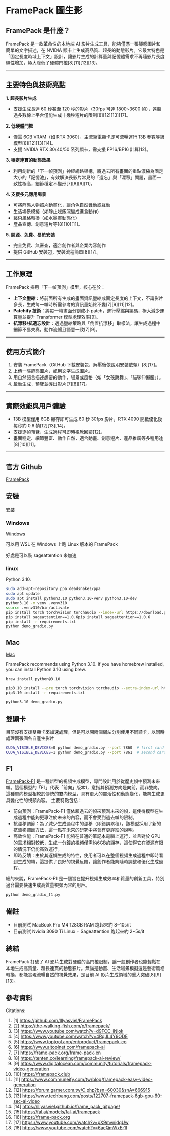 # FramePack 圖生影

## FramePack 是什麼？

FramePack 是一款革命性的本地端 AI 影片生成工具，能夠僅憑一張靜態圖片和簡單的文字描述，在 NVIDIA 顯卡上生成高品質、超長的動態影片。它最大特色是「固定長度時域上下文」設計，讓影片生成的計算量與記憶體需求不再隨影片長度線性增加，極大降低了硬體門檻[8][11][12][13]。

---

## 主要特色與技術亮點

**1. 超長影片生成**
- 支援生成長達 60 秒甚至 120 秒的影片（30fps 可達 1800~3600 幀），遠超過多數線上平台僅能生成十幾秒短片的限制[8][12][13][17]。

**2. 低硬體門檻**
- 僅需 6GB VRAM（如 RTX 3060），主流筆電顯卡即可流暢運行 13B 參數等級模型[8][12][13][14]。
- 支援 NVIDIA RTX 30/40/50 系列顯卡，需支援 FP16/BF16 計算[12]。

**3. 穩定連貫的動態效果**
- 利用創新的「下一幀預測」神經網路架構，將過去所有畫面的重點濃縮為固定大小的「記憶池」，有效解決長影片常見的「遺忘」與「漂移」問題，畫面一致性極高，細節穩定不變形[7][8][9][11]。

**4. 支援多元應用場景**
- 可將靜態人物照片動畫化，讓角色自然舞動或互動
- 生活場景模擬（如靜止吃飯照變成進食動作）
- 藝術風格轉換（如水墨畫動態化）
- 產品宣傳、創意短片等[8][10][11]。

**5. 開源、免費、易於安裝**
- 完全免費、無審查，適合創作者與企業內容創作
- 提供 GitHub 安裝包，安裝流程簡單[8][17]。

---

## 工作原理

FramePack 採用「下一幀預測」模型，核心在於：
- **上下文壓縮**：將前面所有生成的畫面資訊壓縮成固定長度的上下文，不論影片多長，生成每一幀時所需參考的資訊量始終不變[7][9][11][12]。
- **Patchify 技術**：將每一幀畫面分割成小 patch，進行壓縮與編碼，極大減少運算量並提升 Transformer 模型處理效率[9]。
- **抗漂移/抗遺忘設計**：透過壓縮策略與「倒置抗漂移」取樣法，讓生成過程中細節不易失真，動作流暢且語意一致[7][9]。

---

## 使用方式簡介

1. 安裝 FramePack（GitHub 下載安裝包，解壓後依說明安裝依賴）[8][17]。
2. 上傳一張靜態圖片，或用文字生成圖片。
3. 用自然語言描述想要的動作、場景或風格（如「女孩跳舞」、「貓咪伸懶腰」）。
4. 啟動生成，預覽並導出影片[7][8][17]。

---

## 實際效能與用戶體驗

- 13B 模型僅用 6GB 顯存即可生成 60 秒 30fps 影片，RTX 4090 開啟優化後每秒約 0.6 幀[12][13][14]。
- 支援逐幀預覽，生成過程可即時視覺回饋[12]。
- 畫面穩定、細節豐富、動作自然，適合動畫、創意短片、產品推廣等多種用途[8][10][11]。

---

## 官方 Github
[FramePack](https://github.com/lllyasviel/FramePack)

## 安裝
[安裝](https://github.com/lllyasviel/FramePack?tab=readme-ov-file#installation)

### Windows

[Windows](https://github.com/lllyasviel/FramePack/releases/download/windows/framepack_cu126_torch26.7z)

可以用 WSL 在 Windows 上跑 Linux 版本的 FramePack

好處是可以裝 sageattention 來加速

### linux

Python 3.10.
```bash
sudo add-apt-repository ppa:deadsnakes/ppa
sudo apt update
sudo apt install python3.10 python3.10-venv python3.10-dev
python3.10 -m venv .venv310
source .venv310/bin/activate
pip install torch torchvision torchaudio --index-url https://download.pytorch.org/whl/cu126
pip install sageattention==1.0.6pip install sageattention==1.0.6
pip install -r requirements.txt
python demo_gradio.py
```

## Mac
[Mac](https://github.com/brandon929/FramePack)

FramePack recommends using Python 3.10. If you have homebrew installed, you can install Python 3.10 using brew.

```bash
brew install python@3.10

pip3.10 install --pre torch torchvision torchaudio --extra-index-url https://download.pytorch.org/whl/nightly/cpu
pip3.10 install -r requirements.txt

python3.10 demo_gradio.py
```

## 雙顯卡

目前沒有支援雙顯卡來加速處理，但是可以開兩個網站分別使用不同顯卡，以同時處理兩張圖各自產生影片

```bash
CUDA_VISIBLE_DEVICES=0 python demo_gradio.py --port 7860  # first card  
CUDA_VISIBLE_DEVICES=1 python demo_gradio.py --port 7861  # second card 
```

## F1
[FramePack-F1](https://github.com/lllyasviel/FramePack/discussions/459) 是一種新型的視頻生成模型，專門設計用於從歷史幀中預測未來幀。這個模型的「F1」代表「前向」版本1，意指其預測方向是向前，而非雙向。這種單向模型相較於傳統的雙向模型，具有更大的靈活性和動態變化，能夠生成更具變化性的視頻內容。
主要特點包括：

- 前向預測：FramePack-F1 僅依賴過去的幀來預測未來的幀，這使得模型在生成過程中能夠更專注於未來的內容，而不會受到過去幀的限制。
- 抗漂移調節：為了減少生成過程中的漂移（即錯誤累積），該模型採用了新的抗漂移調節方法，這一點在未來的研究中將會有更詳細的說明。
- 高效性能：FramePack-F1 能夠在普通的筆記本電腦上運行，並且對於 GPU 的需求相對較低，生成一分鐘的視頻僅需約6GB的顯存，這使得它在資源有限的情況下仍能高效運行。
- 即時反饋：由於其逐幀生成的特性，使用者可以在整個視頻生成過程中即時看到生成的幀，這提供了良好的視覺反饋，讓創作者能夠隨時調整和優化生成過程。

總的來說，FramePack-F1 是一個旨在提升視頻生成效率和質量的創新工具，特別適合需要快速生成高質量視頻內容的用戶。

```bash
python demo_gradio_f1.py
```


## 備註

- 目前測試 MacBook Pro M4 128GB RAM 跑起來約 8~10s/it
- 目前測試 Nvidia 3090 Ti Linux + Sageattention 跑起來約 2~5s/it

## 總結

FramePack 打破了 AI 影片生成對硬體的高門檻限制，讓一般創作者也能輕鬆在本地生成高質量、超長連貫的動態影片。無論是動畫、生活場景模擬還是藝術風格轉換，都能實現流暢自然的視覺效果，是目前 AI 影片生成領域的重大突破[8][9][13]。

## 參考資料
Citations:
1. [1] https://github.com/lllyasviel/FramePack
2. [2] https://the-walking-fish.com/p/framepack/
3. [3] https://www.youtube.com/watch?v=d9FCC_iNlok
4. [4] https://www.youtube.com/watch?v=4RqJL4Y9ODE
5. [5] https://www.toptool.app/en/product/framepack-co
6. [6] https://www.aitoolnet.com/framepack-ai
7. [7] https://frame-pack.org/frame-pack-en
8. [8] https://tenten.co/learning/framepack-ai-review/
9. [9] https://www.digitalocean.com/community/tutorials/framepack-video-generation
10. [10] https://framepack.club
11. [11] https://www.communeify.com/tw/blog/framepack-easy-video-generation
12. [12] https://forum.gamer.com.tw/C.php?bsn=60030&snA=666915
13. [13] https://www.techbang.com/posts/122707-framepack-6gb-gpu-60-sec-ai-video
14. [14] https://lllyasviel.github.io/frame_pack_gitpage/
15. [15] https://fal.ai/models/fal-ai/framepack
16. [16] https://frame-pack.org
17. [17] https://www.youtube.com/watch?v=pX9mvnjdqUw
18. [18] https://www.youtube.com/watch?v=6aeQmWxEr1I
